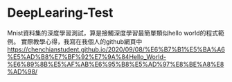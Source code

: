 # DeepLearing-Test
Mnist資料集的深度學習測試，算是接觸深度學習最簡單類似hello world的程式範例。
實際教學心得，我寫在我個人的github網頁中
https://chenchianstudent.github.io/2020/09/08/%E6%B7%B1%E5%BA%A6%E5%AD%B8%E7%BF%92%E7%9A%84Hello_World-%E6%89%8B%E5%AF%AB%E6%95%B8%E5%AD%97%E8%BE%A8%E8%AD%98/
